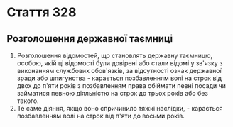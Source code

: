 Cтаття 328
====
Розголошення державної таємниці
----
1. Розголошення відомостей, що становлять державну таємницю, особою, якій ці відомості були довірені або стали відомі у зв'язку з виконанням службових обов'язків, за відсутності ознак державної зради або шпигунства -
карається позбавленням волі на строк від двох до п'яти років з позбавленням права обіймати певні посади чи займатися певною діяльністю на строк до трьох років або без такого.
2. Те саме діяння, якщо воно спричинило тяжкі наслідки, -
карається позбавленням волі на строк від п'яти до восьми років.
